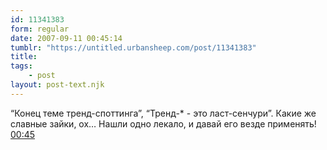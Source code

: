 ```yaml
---
id: 11341383
form: regular
date: 2007-09-11 00:45:14
tumblr: "https://untitled.urbansheep.com/post/11341383"
title:
tags:
    - post
layout: post-text.njk
---
```


<p>&ldquo;Конец теме тренд-споттинга&rdquo;, &ldquo;Тренд-* - это ласт-сенчури&rdquo;. Какие же славные зайки, ох&hellip; Нашли одно лекало, и давай его везде применять! <a href="http://twitter.com/urbansheep/statuses/259744902">00:45</a></p>

